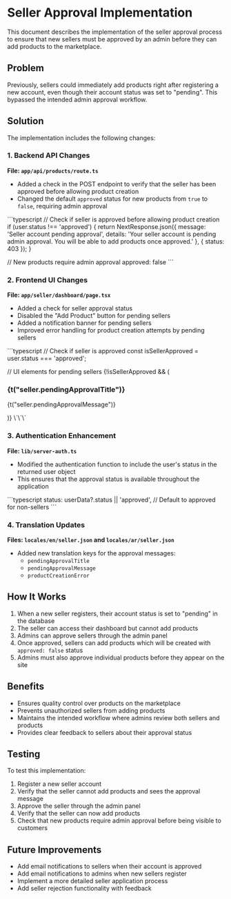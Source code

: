 # Seller Approval Implementation

This document describes the implementation of the seller approval process to ensure that new sellers must be approved by an admin before they can add products to the marketplace.

## Problem

Previously, sellers could immediately add products right after registering a new account, even though their account status was set to "pending". This bypassed the intended admin approval workflow.

## Solution

The implementation includes the following changes:

### 1. Backend API Changes

**File: `app/api/products/route.ts`**

- Added a check in the POST endpoint to verify that the seller has been approved before allowing product creation
- Changed the default `approved` status for new products from `true` to `false`, requiring admin approval

\`\`\`typescript
// Check if seller is approved before allowing product creation
if (user.status !== 'approved') {
    return NextResponse.json({ 
        message: 'Seller account pending approval',
        details: 'Your seller account is pending admin approval. You will be able to add products once approved.'
    }, { status: 403 });
}

// New products require admin approval
approved: false
\`\`\`

### 2. Frontend UI Changes

**File: `app/seller/dashboard/page.tsx`**

- Added a check for seller approval status
- Disabled the "Add Product" button for pending sellers
- Added a notification banner for pending sellers
- Improved error handling for product creation attempts by pending sellers

\`\`\`typescript
// Check if seller is approved
const isSellerApproved = user.status === 'approved';

// UI elements for pending sellers
{!isSellerApproved && (
  <div className="bg-yellow-50 border border-yellow-200 rounded-lg p-4 mb-4">
    <div className="flex items-center">
      <Clock className="h-5 w-5 text-yellow-600 mr-2" />
      <h3 className="font-medium text-yellow-800">{t("seller.pendingApprovalTitle")}</h3>
    </div>
    <p className="text-yellow-700 mt-1">{t("seller.pendingApprovalMessage")}</p>
  </div>
)}
\`\`\`

### 3. Authentication Enhancement

**File: `lib/server-auth.ts`**

- Modified the authentication function to include the user's status in the returned user object
- This ensures that the approval status is available throughout the application

\`\`\`typescript
status: userData?.status || 'approved', // Default to approved for non-sellers
\`\`\`

### 4. Translation Updates

**Files: `locales/en/seller.json` and `locales/ar/seller.json`**

- Added new translation keys for the approval messages:
  - `pendingApprovalTitle`
  - `pendingApprovalMessage`
  - `productCreationError`

## How It Works

1. When a new seller registers, their account status is set to "pending" in the database
2. The seller can access their dashboard but cannot add products
3. Admins can approve sellers through the admin panel
4. Once approved, sellers can add products which will be created with `approved: false` status
5. Admins must also approve individual products before they appear on the site

## Benefits

- Ensures quality control over products on the marketplace
- Prevents unauthorized sellers from adding products
- Maintains the intended workflow where admins review both sellers and products
- Provides clear feedback to sellers about their approval status

## Testing

To test this implementation:

1. Register a new seller account
2. Verify that the seller cannot add products and sees the approval message
3. Approve the seller through the admin panel
4. Verify that the seller can now add products
5. Check that new products require admin approval before being visible to customers

## Future Improvements

- Add email notifications to sellers when their account is approved
- Add email notifications to admins when new sellers register
- Implement a more detailed seller application process
- Add seller rejection functionality with feedback
